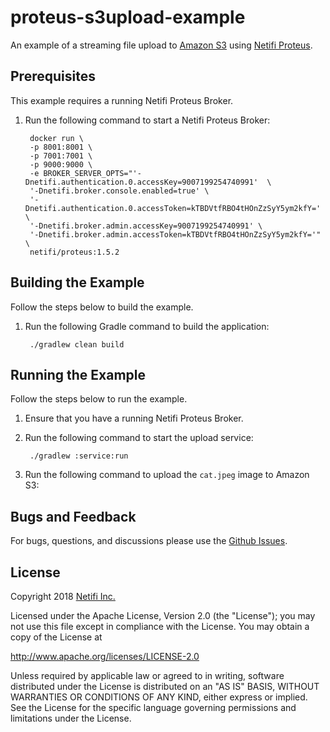 # proteus-s3upload-example

An example of a streaming file upload to [Amazon S3](https://aws.amazon.com/s3/) using [Netifi Proteus](https://www.netifi.com/proteus).

## Prerequisites
This example requires a running Netifi Proteus Broker.

1. Run the following command to start a Netifi Proteus Broker:

        docker run \
        -p 8001:8001 \
        -p 7001:7001 \
        -p 9000:9000 \
        -e BROKER_SERVER_OPTS="'-Dnetifi.authentication.0.accessKey=9007199254740991'  \
        '-Dnetifi.broker.console.enabled=true' \
        '-Dnetifi.authentication.0.accessToken=kTBDVtfRBO4tHOnZzSyY5ym2kfY=' \
        '-Dnetifi.broker.admin.accessKey=9007199254740991' \
        '-Dnetifi.broker.admin.accessToken=kTBDVtfRBO4tHOnZzSyY5ym2kfY='" \
        netifi/proteus:1.5.2

## Building the Example
Follow the steps below to build the example.

1. Run the following Gradle command to build the application:

        ./gradlew clean build

## Running the Example
Follow the steps below to run the example.

1. Ensure that you have a running Netifi Proteus Broker.

2. Run the following command to start the upload service:

        ./gradlew :service:run
        
3. Run the following command to upload the `cat.jpeg` image to Amazon S3:

## Bugs and Feedback
For bugs, questions, and discussions please use the [Github Issues](https://github.com/gregwhitaker/proteus-s3upload-example/issues).

## License
Copyright 2018 [Netifi Inc.](https://www.netifi.com)

Licensed under the Apache License, Version 2.0 (the "License");
you may not use this file except in compliance with the License.
You may obtain a copy of the License at

   http://www.apache.org/licenses/LICENSE-2.0

Unless required by applicable law or agreed to in writing, software
distributed under the License is distributed on an "AS IS" BASIS,
WITHOUT WARRANTIES OR CONDITIONS OF ANY KIND, either express or implied.
See the License for the specific language governing permissions and
limitations under the License.